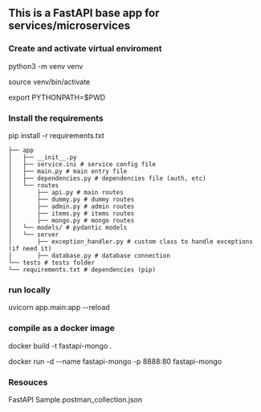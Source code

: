 ## This is a FastAPI base app for services/microservices

### Create and activate virtual enviroment

python3 -m venv venv

source venv/bin/activate

export PYTHONPATH=$PWD

### Install the requirements
pip install -r requirements.txt

    ├── app
    │   ├── __init__.py
    │   ├── service.ini # service config file
    │   ├── main.py # main entry file
    │   ├── dependencies.py # dependencies file (auth, etc)
    │   └── routes
    │       ├── api.py # main routes
    │       ├── dummy.py # dummy routes
    │       ├── admin.py # admin routes    
    │       ├── items.py # items routes
    │       ├── mongo.py # mongo routes
    │   └── models/ # pydantic models
    │   └── server
    │       ├── exception_handler.py # custom class to handle exceptions (if need it)
    │       ├── database.py # database connection
    └── tests # tests folder
    └── requirements.txt # dependencies (pip)


### run locally

uvicorn app.main:app --reload

### compile as a docker image

docker build -t fastapi-mongo .

docker run -d --name fastapi-mongo -p 8888:80 fastapi-mongo


### Resouces 

FastAPI Sample.postman_collection.json